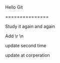 Hello Git

===============

Study it again and again

Add \r \n

update second time


update at corperation

